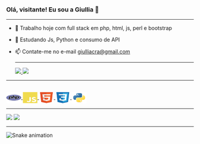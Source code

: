 ### Olá, visitante! Eu sou a Giullia 👋

---
- 🔭 Trabalho hoje com full stack em php, html, js, perl e bootstrap
- 🌱 Estudando Js, Python e consumo de API
- 📫 Contate-me no e-mail giulliacra@gmail.com

  ---
  <div>
    <a href="https://github.com/giuiacr">
      <img height="180em" src="https://github-readme-stats.vercel.app/api?username=giuiacr&show_icons=true&theme=panda&include_all_commits=true&count_private=true"/>
      <img height="180em" src="https://github-readme-stats.vercel.app/api/top-langs/?username=giuiacr&layout=compact&langs_count-16&theme=panda"/>
  </div>
---  
  <div style="display: inline_block"><br>
  <img align="center" alt="Rafa-Csharp" height="30" width="40" src="https://raw.githubusercontent.com/devicons/devicon/master/icons/php/php-original.svg"> 
  <img align="center" alt="Rafa-Js" height="30" width="40" src="https://raw.githubusercontent.com/devicons/devicon/master/icons/javascript/javascript-plain.svg">
  <img align="center" alt="Rafa-HTML" height="30" width="40" src="https://raw.githubusercontent.com/devicons/devicon/master/icons/html5/html5-original.svg">
  <img align="center" alt="Rafa-CSS" height="30" width="40" src="https://raw.githubusercontent.com/devicons/devicon/master/icons/css3/css3-original.svg">
  <img align="center" alt="Rafa-Python" height="30" width="40" src="https://raw.githubusercontent.com/devicons/devicon/master/icons/python/python-original.svg">
</div>

---
<a href="https://www.linkedin.com/in/giullia-cordeiro-rebua/" target="_blank"><img src="https://img.shields.io/badge/-LinkedIn-%230077B5?style=for-the-badge&logo=linkedin&logoColor=white" target="_blank"></a> 
<a href="https://instagram.com/giuiacr?igshid=OGQ5ZDc2ODk2ZA==" target="_blank"><img src="https://img.shields.io/badge/-Instagram-%23E4405F?style=for-the-badge&logo=instagram&logoColor=white" target="_blank"></a> 

---
![Snake animation](https://github.com/giuiacr/giuiacr/github/workflows/cobrinha.yml)

